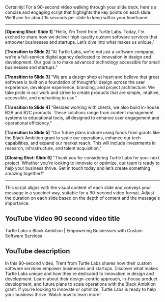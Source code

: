Certainly! For a 90-second video walking through your slide deck, here's a concise and engaging script that highlights the key points on each slide. We'll aim for about 15 seconds per slide to keep within your timeframe.

---

**[Opening Shot: Slide 1]**
"Hello, I'm Trent from Turtle Labs. Today, I'm excited to share how we deliver high-quality custom software services that empower businesses and startups. Let’s dive into what makes us unique."

**[Transition to Slide 2]**
"At Turtle Labs, we're not just a software company; we're a full-service digital agency dedicated to innovation in design and development. Our goal is to make advanced technology accessible for small businesses and startups."

**[Transition to Slide 3]**
"We are a design shop at heart and believe that great software is built on a foundation of thoughtful design across the user experience, developer experience, branding, and project architecture. We take pride in our work and strive to create products that are simple, intuitive, accessible, and enchanting to use."

**[Transition to Slide 4]**
"Besides working with clients, we also build in-house B2B and B2C products. These solutions range from content management systems to educational tools, all designed to enhance user engagement and operational efficiency."

**[Transition to Slide 5]**
"Our future plans include using funds from grants like the Black Ambition grant to scale our operations, enhance our tech capabilities, and expand our market reach. This will include investments in research, infrastructure, and talent acquisition."

**[Closing Shot: Slide 6]**
"Thank you for considering Turtle Labs for your next project. Whether you're looking to innovate or optimize, our team is ready to help your business thrive. Get in touch today and let’s create something amazing together!"

---

This script aligns with the visual content of each slide and conveys your message in a succinct way, suitable for a 90-second video format. Adjust the duration on each slide based on the depth of content and the message's importance.

## YouTube Video 90 second video title

Turtle Labs x Black Ambition | Empowering Businesses with Custom Software Services

## YouTube description

In this 90-second video, Trent from Turtle Labs shares how their custom software services empower businesses and startups. Discover what makes Turtle Labs unique and how they're dedicated to innovation in design and development. Learn about their design-centric approach, in-house product development, and future plans to scale operations with the Black Ambition grant. If you're looking to innovate or optimize, Turtle Labs is ready to help your business thrive. Watch now to learn more!
